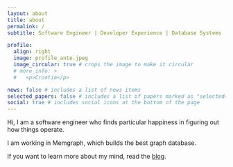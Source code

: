 ```yaml
---
layout: about
title: about
permalink: /
subtitle: Software Engineer | Developer Experience | Database Systems | # <a href='#'>Affiliations</a>

profile:
  align: right
  image: profile_ante.jpeg
  image_circular: true # crops the image to make it circular
  # more_info: >
  #   <p>Croatia</p>

news: false # includes a list of news items
selected_papers: false # includes a list of papers marked as "selected={true}"
social: true # includes social icons at the bottom of the page
---
```


Hi, I am a software engineer who finds particular happiness in figuring out how things operate.

I am working in Memgraph, which builds the best graph database.

If you want to learn more about my mind, read the [blog](/blog).
